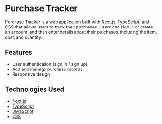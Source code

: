 # Purchase Tracker

Purchase Tracker is a web application built with Next.js, TypeScript, and CSS that allows users to track their purchases.  Users can sign in or create an account, and then enter details about their purchases, including the item, cost, and quantity.

## Features

- User authentication (sign in / sign up)
- Add and manage purchase records
- Responsive design

## Technologies Used

- [Next.js](https://nextjs.org/)
- [TypeScript](https://www.typescriptlang.org/)
- [JavaScript](https://developer.mozilla.org/en-US/docs/Web/JavaScript)
- [CSS](https://developer.mozilla.org/en-US/docs/Web/CSS)

